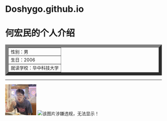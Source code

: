 # Doshygo.github.io
<!DOCTYPE html>
<html lang="en">
  <head>
    <meta charset="UTF-8" />
    <meta name="viewport" content="width=device-width, initial-scale=1.0" />
    <title>Doshygo</title>
  </head>

  <body>
    <h1>何宏民的个人介绍</h1>
    <table border="10">
      <tr>
        <td>性别：男</td>
      </tr>
      <tr>
        <td>生日：2006</td>
      </tr>
      <tr>
        <td>就读学校：华中科技大学</td>
      </tr>
    </table>
    <hr>
    <img src="he.jpg" alt=""width="100"height="100">
    <img src="e.jpg" alt="该图片涉嫌违规，无法显示！">
  </body>
</html>
